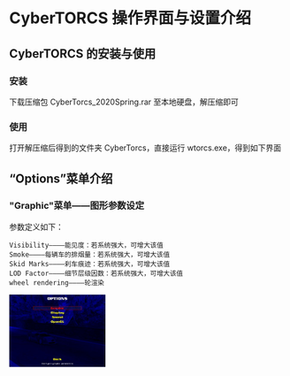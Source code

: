# CyberTORCS 操作界面与设置介绍

## CyberTORCS 的安装与使用

### 安装

下载压缩包 CyberTorcs_2020Spring.rar 至本地硬盘，解压缩即可

### 使用

打开解压缩后得到的文件夹 CyberTorcs，直接运行 wtorcs.exe，得到如下界面

## “Options”菜单介绍


### "Graphic"菜单——图形参数设定

参数定义如下：

```
Visibility————能见度：若系统强大，可增大该值
Smoke————每辆车的排烟量：若系统强大，可增大该值
Skid Marks————刹车痕迹：若系统强大，可增大该值
LOD Factor————细节层级因数：若系统强大，可增大该值
wheel rendering————轮渲染
```

<img src="images/intro_settings/options.png" alt="overview" style="zoom: 30%;" />
